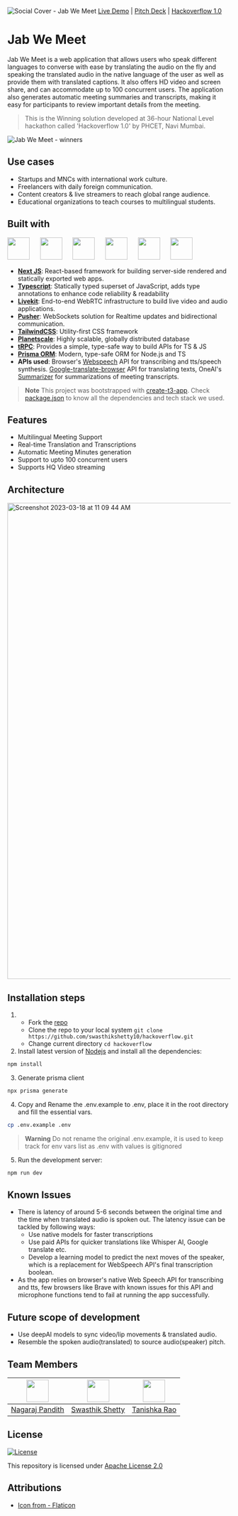 ![Social Cover - Jab We Meet](https://user-images.githubusercontent.com/83623339/226182317-55a21e48-8176-440e-b16c-93ea218748e2.png)
[Live Demo](https://jabwemeet.vercel.app/) | [Pitch Deck](https://www.canva.com/design/DAFdhOPv1eA/qvB2ivAdB--1m9PxY-buWw/view?utm_content=DAFdhOPv1eA&utm_campaign=designshare&utm_medium=link&utm_source=publishsharelink) | [Hackoverflow 1.0](https://hack-overflow.tech/)

# Jab We Meet
Jab We Meet is a web application that allows users who speak different languages to converse with ease by translating the audio on the fly and speaking the translated audio in the native language of the user as well as provide them with translated captions. It also offers HD video and screen share, and can accommodate up to 100 concurrent users. The application also generates automatic meeting summaries and transcripts, making it easy for participants to review important details from the meeting.

> This is the Winning solution developed at 36-hour National Level hackathon called 'Hackoverflow 1.0' by PHCET, Navi Mumbai.

![Jab We Meet - winners](https://user-images.githubusercontent.com/83623339/226183207-e8b0198f-c2af-4d1f-a518-0b61e6abab7a.png)

## Use cases
- Startups and MNCs with international work culture.
- Freelancers with daily foreign communication.
- Content creators & live streamers to reach global range audience.
- Educational organizations to teach courses to multilingual students.

## Built with

<p align="left">
<img src="https://ui-lib.com/blog/wp-content/uploads/2021/12/nextjs-boilerplate-logo.png" height="50px">&nbsp; &nbsp; &nbsp;
<img src="https://upload.wikimedia.org/wikipedia/commons/thumb/4/4c/Typescript_logo_2020.svg/1024px-Typescript_logo_2020.svg.png?20221110153201" height="50px">&nbsp; &nbsp; &nbsp;
<img src="https://pbs.twimg.com/profile_images/1526251266862505985/KlWqqTp1_400x400.png" height="50px">&nbsp; &nbsp; &nbsp;
<img src="https://pbs.twimg.com/profile_images/1504919223168077836/RSsCSpKf_400x400.jpg" height="50px">&nbsp; &nbsp; &nbsp;
<img src="https://trpc.io/img/logo.svg" height="50px">&nbsp; &nbsp; &nbsp;
<img src="https://www.svgrepo.com/show/374002/prisma.svg" height="50px">
</p>

- [**Next JS**](https://nextjs.org/): React-based framework for building server-side rendered and statically exported web apps.
- [**Typescript**](https://www.typescriptlang.org/): Statically typed superset of JavaScript, adds type annotations to enhance code reliability & readability
- [**Livekit**](https://livekit.io/): End-to-end WebRTC infrastructure to build live video and audio applications.
- [**Pusher**](https://pusher.com/): WebSockets solution for Realtime updates and bidirectional communication.
- [**TailwindCSS**](https://tailwindcss.com/): Utility-first CSS framework
- [**Planetscale**](https://planetscale.com/): Highly scalable, globally distributed database
- [**tRPC**](https://trpc.io/): Provides a simple, type-safe way to build APIs for TS & JS
- [**Prisma ORM**](https://www.prisma.io/): Modern, type-safe ORM for Node.js and TS
- **APIs used**: Browser's [Webspeech](https://developer.mozilla.org/en-US/docs/Web/API/Web_Speech_API) API for transcribing and tts/speech synthesis. [Google-translate-browser](https://www.npmjs.com/package/google-translate-api-browser) API for translating texts, OneAI's [Summarizer](https://www.oneai.com/summarize) for summarizations of meeting transcripts.

> **Note**
> This project was bootstrapped with [create-t3-app](https://create.t3.gg/). Check [package.json](https://github.com/swasthikshetty10/hackoverflow/blob/main/package.json) to know all the dependencies and tech stack we used.

## Features
- Multilingual Meeting Support
- Real-time Translation and Transcriptions
- Automatic Meeting Minutes generation
- Support to upto 100 concurrent users
- Supports HQ Video streaming

## Architecture
<img width="1073" alt="Screenshot 2023-03-18 at 11 09 44 AM" src="https://user-images.githubusercontent.com/83623339/226187854-03ec9559-1122-42a3-93c7-80614fdae396.png">

## Installation steps

1. - Fork the [repo](https://github.com/swasthikshetty10/hackoverflow)
   - Clone the repo to your local system `git clone https://github.com/swasthikshetty10/hackoverflow.git`
   - Change current directory `cd hackoverflow`
2. Install latest version of [Nodejs](https://nodejs.org/en/) and install all the dependencies:

```bash
npm install
```

3. Generate prisma client

```bash
npx prisma generate
```

4. Copy and Rename the .env.example to .env, place it in the root directory and fill the essential vars.

```bash
cp .env.example .env
```

> **Warning**
> Do not rename the original .env.example, it is used to keep track for env vars list as .env with values is gitignored

5. Run the development server:

```bash
npm run dev
```

## Known Issues
- There is latency of around 5-6 seconds between the original time and the time when translated audio is spoken out. The latency issue can be tackled by following ways:
  - Use native models for faster transcriptions
  - Use paid APIs for quicker translations like Whisper AI, Google translate etc.
  - Develop a learning model to predict the next moves of the speaker, which is a replacement for WebSpeech API's final transcription boolean.
- As the app relies on browser's native Web Speech API for transcribing and tts, few browsers like Brave with known issues for this API and microphone functions tend to fail at running the app successfully.

## Future scope of development
- Use deepAI models to sync video/lip movements & translated audio.
- Resemble the spoken audio(translated) to source audio(speaker) pitch.

## Team Members

| <img src = "https://avatars.githubusercontent.com/u/83623339?v=4" width="50px"> | <img src = "https://avatars.githubusercontent.com/u/62538932?v=4" width="50px"> | <img src = "https://avatars.githubusercontent.com/u/74966490?v=4" width="50px"> |
| :-----------------------------------------------------------------------------: | :-----------------------------------------------------------------------------: | :------------------------------------------------------------------------------: |
|              [Nagaraj Pandith](https://github.com/nagarajpandith/)              |  [Swasthik Shetty](https://github.com/swasthikshetty10/](https://github.com/rudra246)>)  |                 [Tanishka Rao](https://github.com/tanishkarao16)                 |

## License
[![License](https://img.shields.io/badge/License-Apache_2.0-blue.svg)](https://opensource.org/licenses/Apache-2.0)

This repository is licensed under [Apache License 2.0](https://github.com/swasthikshetty10/hackoverflow/blob/main/LICENSE)

## Attributions

- [Icon from - Flaticon](https://www.flaticon.com/free-icons/)
